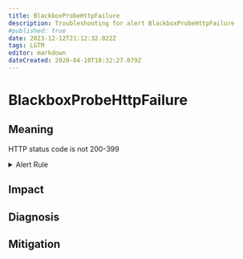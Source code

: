 ```yaml
---
title: BlackboxProbeHttpFailure
description: Troubleshooting for alert BlackboxProbeHttpFailure
#published: true
date: 2023-12-12T21:12:32.022Z
tags: LGTM
editor: markdown
dateCreated: 2020-04-10T18:32:27.079Z
---
```


# BlackboxProbeHttpFailure

## Meaning
[//]: # "Short paragraph that explains what the alert means"
HTTP status code is not 200-399

<details>
  <summary>Alert Rule</summary>

  ```yaml
alert: BlackboxProbeHttpFailure
expr: probe_http_status_code <= 199 OR probe_http_status_code >= 400
for: 0m
labels:
    severity: critical
annotations:
    summary: Blackbox probe HTTP failure (instance {{ $labels.instance }})
    description: |-
        HTTP status code is not 200-399
          VALUE = {{ $value }}
          LABELS = {{ $labels }}
    runbook: https://github.com/srerun/prometheus-alerts/content/runbooks/BlackboxProbeHttpFailure

  ```
</details>


## Impact
[//]: # "What could / will happen if the alert is not addressed"



## Diagnosis
[//]: # "Steps to take to identify the cause of the problem"



## Mitigation
[//]: # "The steps necessary to resolve the alert"
